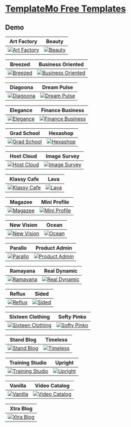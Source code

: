 # [TemplateMo Free Templates](https://templatemo.com)

## Demo
| Art Factory                                                                                                                                                                          | Beauty                                                                                                                                                                  |
|--------------------------------------------------------------------------------------------------------------------------------------------------------------------------------------|-------------------------------------------------------------------------------------------------------------------------------------------------------------------------|
| [![Art Factory](https://raw.githubusercontent.com/World-of-Templates/TemplateMo-Free-Templates/main/zSupportImages/ArtFactory.png)](https://template.bikinwebskuy.com/MO/ArtFactory) | [![Beauty](https://raw.githubusercontent.com/World-of-Templates/TemplateMo-Free-Templates/main/zSupportImages/Beauty.png)](https://template.bikinwebskuy.com/MO/Beauty) |

| Breezed                                                                                                                                                                              | Business Oriented                                                                                                                                                       |
|--------------------------------------------------------------------------------------------------------------------------------------------------------------------------------------|-------------------------------------------------------------------------------------------------------------------------------------------------------------------------|
| [![Breezed](https://raw.githubusercontent.com/World-of-Templates/TemplateMo-Free-Templates/main/zSupportImages/Breezed.png)](https://template.bikinwebskuy.com/MO/Breezed) | [![Business Oriented](https://raw.githubusercontent.com/World-of-Templates/TemplateMo-Free-Templates/main/zSupportImages/BusinessOriented.png)](https://template.bikinwebskuy.com/MO/BusinessOriented) |

| Diagoona                                                                                                                                                                   | Dream Pulse                                                                                                                                                                                          |
|----------------------------------------------------------------------------------------------------------------------------------------------------------------------------|------------------------------------------------------------------------------------------------------------------------------------------------------------------------------------------------------|
| [![Diagoona](https://raw.githubusercontent.com/World-of-Templates/TemplateMo-Free-Templates/main/zSupportImages/Diagoona.png)](https://template.bikinwebskuy.com/MO/Diagoona) | [![Dream Pulse](https://raw.githubusercontent.com/World-of-Templates/TemplateMo-Free-Templates/main/zSupportImages/DreamPulse.png)](https://template.bikinwebskuy.com/MO/DreamPulse) |

| Elegance                                                                                                                                                                   | Finance Business                                                                                                                                                                                     |
|----------------------------------------------------------------------------------------------------------------------------------------------------------------------------|------------------------------------------------------------------------------------------------------------------------------------------------------------------------------------------------------|
| [![Elegance](https://raw.githubusercontent.com/World-of-Templates/TemplateMo-Free-Templates/main/zSupportImages/Elegance.png)](https://template.bikinwebskuy.com/MO/Elegance) | [![Finance Business](https://raw.githubusercontent.com/World-of-Templates/TemplateMo-Free-Templates/main/zSupportImages/FinanceBusiness.png)](https://template.bikinwebskuy.com/MO/FinanceBusiness) |

| Grad School                                                                                                                                                                | Hexashop                                                                                                                                                                                               |
|----------------------------------------------------------------------------------------------------------------------------------------------------------------------------|--------------------------------------------------------------------------------------------------------------------------------------------------------------------------------------------------------|
| [![Grad School](https://raw.githubusercontent.com/World-of-Templates/TemplateMo-Free-Templates/main/zSupportImages/GradSchool.png)](https://template.bikinwebskuy.com/MO/GradSchool) | [![Hexashop](https://raw.githubusercontent.com/World-of-Templates/TemplateMo-Free-Templates/main/zSupportImages/Hexashop.png)](https://template.bikinwebskuy.com/MO/Hexashop) |

| Host Cloud                                                                                                                                                                 | Image Survey                                                                                                                                                                                         |
|----------------------------------------------------------------------------------------------------------------------------------------------------------------------------|------------------------------------------------------------------------------------------------------------------------------------------------------------------------------------------------------|
| [![Host Cloud](https://raw.githubusercontent.com/World-of-Templates/TemplateMo-Free-Templates/main/zSupportImages/HostCloud.png)](https://template.bikinwebskuy.com/MO/HostCloud) | [![Image Survey](https://raw.githubusercontent.com/World-of-Templates/TemplateMo-Free-Templates/main/zSupportImages/ImageSurvey.png)](https://template.bikinwebskuy.com/MO/ImageSurvey) |

| Klassy Cafe                                                                                                                                                                | Lava                                                                                                                                                                                                   |
|----------------------------------------------------------------------------------------------------------------------------------------------------------------------------|--------------------------------------------------------------------------------------------------------------------------------------------------------------------------------------------------------|
| [![Klassy Cafe](https://raw.githubusercontent.com/World-of-Templates/TemplateMo-Free-Templates/main/zSupportImages/KlassyCafe.png)](https://template.bikinwebskuy.com/MO/KlassyCafe) | [![Lava](https://raw.githubusercontent.com/World-of-Templates/TemplateMo-Free-Templates/main/zSupportImages/Lava.png)](https://template.bikinwebskuy.com/MO/Lava) |

| Magazee                                                                                                                                                                    | Mini Profile                                                                                                                                                                                         |
|----------------------------------------------------------------------------------------------------------------------------------------------------------------------------|------------------------------------------------------------------------------------------------------------------------------------------------------------------------------------------------------|
| [![Magazee](https://raw.githubusercontent.com/World-of-Templates/TemplateMo-Free-Templates/main/zSupportImages/Magazee.png)](https://template.bikinwebskuy.com/MO/Magazee) | [![Mini Profile](https://raw.githubusercontent.com/World-of-Templates/TemplateMo-Free-Templates/main/zSupportImages/MiniProfile.png)](https://template.bikinwebskuy.com/MO/MiniProfile) |

| New Vision                                                                                                                                                                 | Ocean                                                                                                                                                                                                  |
|----------------------------------------------------------------------------------------------------------------------------------------------------------------------------|--------------------------------------------------------------------------------------------------------------------------------------------------------------------------------------------------------|
| [![New Vision](https://raw.githubusercontent.com/World-of-Templates/TemplateMo-Free-Templates/main/zSupportImages/NewVision.png)](https://template.bikinwebskuy.com/MO/NewVision) | [![Ocean](https://raw.githubusercontent.com/World-of-Templates/TemplateMo-Free-Templates/main/zSupportImages/Ocean.png)](https://template.bikinwebskuy.com/MO/Ocean) |

| Parallo                                                                                                                                                                    | Product Admin                                                                                                                                                                                        |
|----------------------------------------------------------------------------------------------------------------------------------------------------------------------------|------------------------------------------------------------------------------------------------------------------------------------------------------------------------------------------------------|
| [![Parallo](https://raw.githubusercontent.com/World-of-Templates/TemplateMo-Free-Templates/main/zSupportImages/Parallo.png)](https://template.bikinwebskuy.com/MO/Parallo) | [![Product Admin](https://raw.githubusercontent.com/World-of-Templates/TemplateMo-Free-Templates/main/zSupportImages/ProductAdmin.png)](https://template.bikinwebskuy.com/MO/ProductAdmin) |

| Ramayana                                                                                                                                                                   | Real Dynamic                                                                                                                                                                                         |
|----------------------------------------------------------------------------------------------------------------------------------------------------------------------------|------------------------------------------------------------------------------------------------------------------------------------------------------------------------------------------------------|
| [![Ramayana](https://raw.githubusercontent.com/World-of-Templates/TemplateMo-Free-Templates/main/zSupportImages/Ramayana.png)](https://template.bikinwebskuy.com/MO/Ramayana) | [![Real Dynamic](https://raw.githubusercontent.com/World-of-Templates/TemplateMo-Free-Templates/main/zSupportImages/RealDynamic.png)](https://template.bikinwebskuy.com/MO/RealDynamic) |

| Reflux                                                                                                                                                                     | Sided                                                                                                                                                                                                  |
|----------------------------------------------------------------------------------------------------------------------------------------------------------------------------|--------------------------------------------------------------------------------------------------------------------------------------------------------------------------------------------------------|
| [![Reflux](https://raw.githubusercontent.com/World-of-Templates/TemplateMo-Free-Templates/main/zSupportImages/Reflux.png)](https://template.bikinwebskuy.com/MO/Reflux) | [![Sided](https://raw.githubusercontent.com/World-of-Templates/TemplateMo-Free-Templates/main/zSupportImages/Sided.png)](https://template.bikinwebskuy.com/MO/Sided) |

| Sixteen Clothing                                                                                                                                                           | Softy Pinko                                                                                                                                                                                          |
|----------------------------------------------------------------------------------------------------------------------------------------------------------------------------|------------------------------------------------------------------------------------------------------------------------------------------------------------------------------------------------------|
| [![Sixteen Clothing](https://raw.githubusercontent.com/World-of-Templates/TemplateMo-Free-Templates/main/zSupportImages/SixteenClothing.png)](https://template.bikinwebskuy.com/MO/SixteenClothing) | [![Softy Pinko](https://raw.githubusercontent.com/World-of-Templates/TemplateMo-Free-Templates/main/zSupportImages/SoftyPinko.png)](https://template.bikinwebskuy.com/MO/SoftyPinko) |

| Stand Blog                                                                                                                                                                 | Timeless                                                                                                                                                                                               |
|----------------------------------------------------------------------------------------------------------------------------------------------------------------------------|--------------------------------------------------------------------------------------------------------------------------------------------------------------------------------------------------------|
| [![Stand Blog](https://raw.githubusercontent.com/World-of-Templates/TemplateMo-Free-Templates/main/zSupportImages/StandBlog.png)](https://template.bikinwebskuy.com/MO/StandBlog) | [![Timeless](https://raw.githubusercontent.com/World-of-Templates/TemplateMo-Free-Templates/main/zSupportImages/Timeless.png)](https://template.bikinwebskuy.com/MO/Timeless) |

| Training Studio                                                                                                                                                         | Upright                                                                                                                                                              |
|-------------------------------------------------------------------------------------------------------------------------------------------------------------------------|----------------------------------------------------------------------------------------------------------------------------------------------------------------------|
| [![Training Studio](https://raw.githubusercontent.com/World-of-Templates/TemplateMo-Free-Templates/main/zSupportImages/TrainingStudio.png)](https://template.bikinwebskuy.com/MO/TrainingStudio) | [![Upright](https://raw.githubusercontent.com/World-of-Templates/TemplateMo-Free-Templates/main/zSupportImages/Upright.png)](https://template.bikinwebskuy.com/MO/Upright) |

| Vanilla                                                                                                                                                                 | Video Catalog                                                                                                                                                        |
|-------------------------------------------------------------------------------------------------------------------------------------------------------------------------|----------------------------------------------------------------------------------------------------------------------------------------------------------------------|
| [![Vanilla](https://raw.githubusercontent.com/World-of-Templates/TemplateMo-Free-Templates/main/zSupportImages/Vanilla.png)](https://template.bikinwebskuy.com/MO/Vanilla) | [![Video Catalog](https://raw.githubusercontent.com/World-of-Templates/TemplateMo-Free-Templates/main/zSupportImages/VideoCatalog.png)](https://template.bikinwebskuy.com/MO/VideoCatalog) |

| Xtra Blog                                                                                                                                                                  |
|----------------------------------------------------------------------------------------------------------------------------------------------------------------------------|
| [![Xtra Blog](https://raw.githubusercontent.com/World-of-Templates/TemplateMo-Free-Templates/main/zSupportImages/XtraBlog.png)](https://template.bikinwebskuy.com/MO/XtraBlog) |